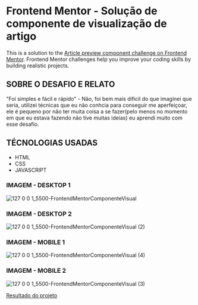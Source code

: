 # Frontend Mentor - Solução de componente de visualização de artigo

This is a solution to the [Article preview component challenge on Frontend Mentor](https://www.frontendmentor.io/challenges/article-preview-component-dYBN_pYFT). Frontend Mentor challenges help you improve your coding skills by building realistic projects. 

## SOBRE O DESAFIO E RELATO
"Foi simples e fácil e rápido" - Não, foi bem mais dificil do que imaginei que seria, utilizei técnicas que eu não conhcia para conseguir me aperfeiçoar, ele é pequeno por não ter muita coisa a se fazer(pelo menos no momento em que eu estava fazendo não tive muitas ideias) eu aprendi muito com esse desafio.

## TÉCNOLOGIAS USADAS
- HTML
- CSS
- JAVASCRIPT

### IMAGEM - DESKTOP 1
![127 0 0 1_5500-FrontendMentorComponenteVisual](https://user-images.githubusercontent.com/78094903/134606730-e418281a-3f58-41ce-b5b2-f469bb13643a.jpeg)
### IMAGEM - DESKTOP 2
![127 0 0 1_5500-FrontendMentorComponenteVisual (2)](https://user-images.githubusercontent.com/78094903/134606623-2d4226b2-fe36-42fd-b065-a2f4301788c6.jpeg)
### IMAGEM - MOBILE 1
![127 0 0 1_5500-FrontendMentorComponenteVisual (4)](https://user-images.githubusercontent.com/78094903/134606925-be6d9e82-8243-40ad-93fe-5e5b4a9c7622.jpeg)
### IMAGEM - MOBILE 2
![127 0 0 1_5500-FrontendMentorComponenteVisual (3)](https://user-images.githubusercontent.com/78094903/134606877-e7758344-3a50-487b-bfd1-46f3587de488.jpeg)

[Resultado do projeto](https://joaopedroac.github.io/Projetos/Componente-de-visualizacao-de-Artigo/index.html)
